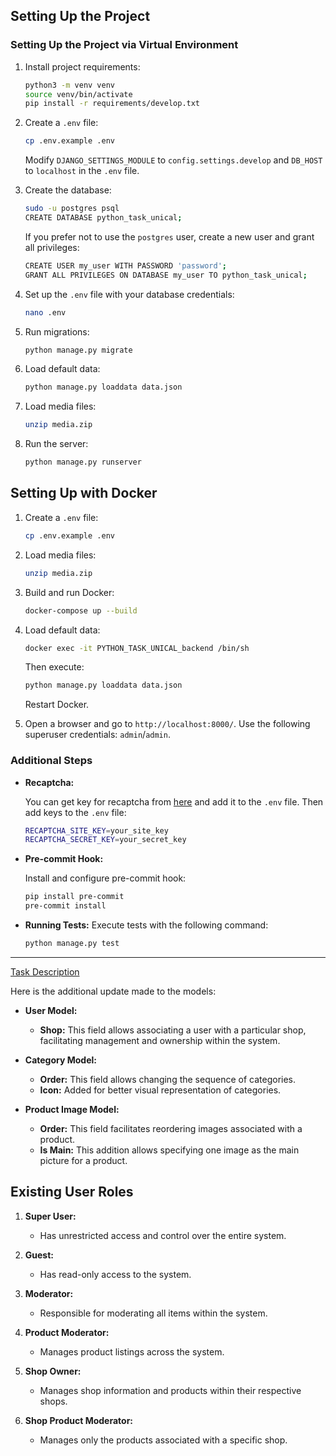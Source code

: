 ## Setting Up the Project

### Setting Up the Project via Virtual Environment

1. Install project requirements:
   ```bash
   python3 -m venv venv
   source venv/bin/activate
   pip install -r requirements/develop.txt
   ```

2. Create a `.env` file:
   ```bash
   cp .env.example .env
   ```
   Modify `DJANGO_SETTINGS_MODULE` to `config.settings.develop` and `DB_HOST` to `localhost` in the `.env` file.

3. Create the database:
   ```bash
   sudo -u postgres psql
   CREATE DATABASE python_task_unical;
   ```

   If you prefer not to use the `postgres` user, create a new user and grant all privileges:
   ```bash
   CREATE USER my_user WITH PASSWORD 'password';
   GRANT ALL PRIVILEGES ON DATABASE my_user TO python_task_unical;
   ```

4. Set up the `.env` file with your database credentials:
   ```bash
   nano .env
   ```

5. Run migrations:
   ```bash
   python manage.py migrate
   ```

6. Load default data:
   ```bash
   python manage.py loaddata data.json
   ```

7. Load media files:
   ```bash
   unzip media.zip
   ```

8. Run the server:
   ```bash
   python manage.py runserver
   ```

## Setting Up with Docker

1. Create a `.env` file:
   ```bash
   cp .env.example .env
   ```

2. Load media files:
   ```bash
   unzip media.zip
   ```

3. Build and run Docker:
   ```bash
   docker-compose up --build
   ```

4. Load default data:
   ```bash
   docker exec -it PYTHON_TASK_UNICAL_backend /bin/sh
   ```
   Then execute:
   ```bash
   python manage.py loaddata data.json
   ```
   Restart Docker.

5. Open a browser and go to `http://localhost:8000/`. Use the following superuser credentials: `admin`/`admin`.

### Additional Steps
- **Recaptcha:**

  You can get key for recaptcha from [here](https://www.google.com/recaptcha/admin/create) and add it to the `.env`
  file. Then add keys to the `.env` file:
  ```bash
  RECAPTCHA_SITE_KEY=your_site_key
  RECAPTCHA_SECRET_KEY=your_secret_key
  ```

- **Pre-commit Hook:**

  Install and configure pre-commit hook:
  ```bash
  pip install pre-commit
  pre-commit install
  ```

- **Running Tests:**
  Execute tests with the following command:
  ```bash
  python manage.py test
  ```

---
[Task Description](task_description.md)

Here is the additional update made to the models:

- **User Model:**
    - **Shop:** This field allows associating a user with a particular shop, facilitating management and ownership
      within the system.


- **Category Model:**
    - **Order:** This field allows changing the sequence of categories.
    - **Icon:** Added for better visual representation of categories.

- **Product Image Model:**
    - **Order:** This field facilitates reordering images associated with a product.
    - **Is Main:** This addition allows specifying one image as the main picture for a product.

## Existing User Roles

1. **Super User:**
    - Has unrestricted access and control over the entire system.

2. **Guest:**
    - Has read-only access to the system.

3. **Moderator:**
    - Responsible for moderating all items within the system.

4. **Product Moderator:**
    - Manages product listings across the system.

5. **Shop Owner:**
    - Manages shop information and products within their respective shops.

6. **Shop Product Moderator:**
    - Manages only the products associated with a specific shop.
